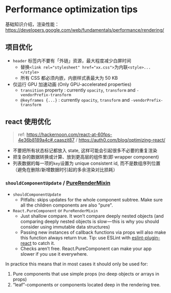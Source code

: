 # Performance optimization tips

基础知识介绍，渲染性能：https://developers.google.com/web/fundamentals/performance/rendering/

## 项目优化

- `header` 标签内不要有「外链」资源，最大程度减少白屏时间
    - 替换`<link rel="stylesheet" href="xx.css">`为内联`<style>...</style>`
    - 所有 CSS 都必须内嵌，内嵌样式表最大为 50 KB
- 仅运行 GPU 加速动画 (Only GPU-accelerated properties)
    - `transition` property : currently `opacity`, `transform` and `-vendorPrefix-transform`
    - `@keyframes {...}` : currently `opacity`, `transform` and `-vendorPrefix-transform`

## react 使用优化

> ref: https://hackernoon.com/react-at-60fps-4e36b8189a4c#.caaszjt87 / https://auth0.com/blog/optimizing-react/

- 不要把所有状态标记都放入 state, 这样可能会引起很多不必要的重复渲染
- 把复杂的数据转换或计算、放到更高层的组件里(即 wrapper component)
- 列表数据的每一项的`key`设置为 unique consistent id, 而不是数组序列位置（避免在删除/新增数据时引起的多余渲染对比损耗）

### `shouldComponentUpdate` / [PureRenderMixin](https://facebook.github.io/react/docs/pure-render-mixin.html)

- `shouldComponentUpdate`
    - Pitfalls: skips updates for the whole component subtree. Make sure all the children components are also "pure".
- `React.PureComponent` or `PureRenderMixin`
    - Just shallow compare. It won’t compare deeply nested objects (and comparing deeply nested objects is slow — this is why you should consider using immutable data structures)
    - Passing new instances of callback functions via props will also make this function always return true. Tip: use ESLint with [eslint-plugin-react](https://github.com/yannickcr/eslint-plugin-react/blob/master/docs/rules/jsx-no-bind.md) to catch it.
    - Checks aren’t free. React.PureComponent can make your app slower if you use it everywhere.

In practice this means that in most cases it should only be used for:

1. Pure components that use simple props (no deep objects or arrays in props)
2. “leaf”-components or components located deep in the rendering tree.

